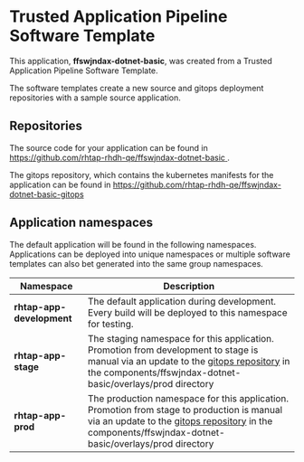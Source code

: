 # Trusted Application Pipeline Software Template

This application, **ffswjndax-dotnet-basic**, was created from a Trusted Application Pipeline Software Template.

The software templates create a new source and gitops deployment repositories with a sample source application. 

## Repositories

The source code for your application can be found in [https://github.com/rhtap-rhdh-qe/ffswjndax-dotnet-basic ](https://github.com/rhtap-rhdh-qe/ffswjndax-dotnet-basic ).
 
The gitops repository, which contains the kubernetes manifests for the application can be found in 
[https://github.com/rhtap-rhdh-qe/ffswjndax-dotnet-basic-gitops ](https://github.com/rhtap-rhdh-qe/ffswjndax-dotnet-basic-gitops ) 

## Application namespaces 

The default application will be found in the following namespaces. Applications can be deployed into unique namespaces or multiple software templates can also bet generated into the same group namespaces.  

|  Namespace   |  Description   |  
| -------- | -------- |   
| **rhtap-app-development** | The default application during development. Every build will be deployed to this namespace for testing. | 
| **rhtap-app-stage** | The staging namespace for this application. Promotion from development to stage is manual via an update to the [gitops repository](https://github.com/rhtap-rhdh-qe/ffswjndax-dotnet-basic-gitops ) in the components/ffswjndax-dotnet-basic/overlays/prod directory |  
| **rhtap-app-prod** | The production namespace for this application. Promotion from stage to production is manual via an update to the [gitops repository](https://github.com/rhtap-rhdh-qe/ffswjndax-dotnet-basic-gitops ) in the components/ffswjndax-dotnet-basic/overlays/prod directory | 